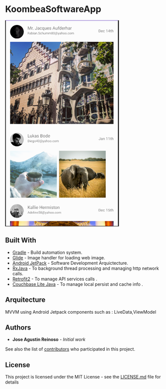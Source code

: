 # KoombeaSoftwareApp

![alt text](https://github.com/jadrdc/KoombeaSoftwareApp/blob/main/Main%20Screen.PNG)



## Built With

* [Gradle](https://gradle.org/) -  Build automation system.
* [Glide](https://github.com/bumptech/glide) - Image handler for loading web image.
* [Android JetPack](https://developer.android.com/jetpack/) - Software Development Arquictecture.
* [RxJava](https://github.com/ReactiveX/RxJava) - To background thread processing and managing http network calls.
* [Retrofit2](https://square.github.io/retrofit/) - To manage API services calls .
* [Couchbase Lite Java](https://docs.couchbase.com/couchbase-lite/2.7/introduction.html) - To manage local persist and cache info .

## Arquitecture

  MVVM using Android Jetpack components such as : LiveData,ViewModel

## Authors

* **Jose Agustin Reinoso** - *Initial work*

See also the list of [contributors](https://github.com/your/project/contributors) who participated in this project.

## License

This project is licensed under the MIT License - see the [LICENSE.md](LICENSE.md) file for details
